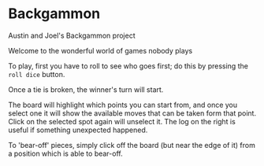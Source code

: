 # Backgammon
Austin and Joel's Backgammon project

Welcome to the wonderful world of games nobody plays

To play, first you have to roll to see who goes first; do this by pressing the `roll dice` button.

Once a tie is broken, the winner's turn will start. 

The board will highlight which points you can start from, and once you select one it will show the available moves that can be taken form that point. Click on the selected spot again will unselect it. The log on the right is useful if something unexpected happened. 

To 'bear-off' pieces, simply click off the board (but near the edge of it) from a position which is able to bear-off. 

